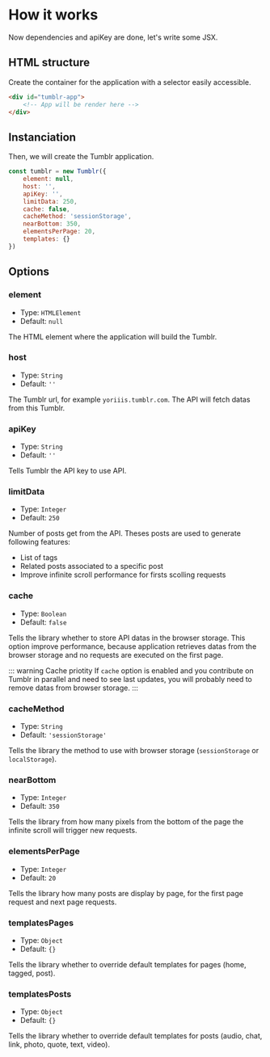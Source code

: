 # How it works

Now dependencies and apiKey are done, let's write some JSX.

## HTML structure

Create the container for the application with a selector easily accessible.

```html
<div id="tumblr-app">
    <!-- App will be render here -->
</div>
```

## Instanciation

Then, we will create the Tumblr application.

```javascript
const tumblr = new Tumblr({
    element: null,
    host: '',
    apiKey: '',
    limitData: 250,
    cache: false,
    cacheMethod: 'sessionStorage',
    nearBottom: 350,
    elementsPerPage: 20,
    templates: {}
})
```

## Options

### element

- Type: `HTMLElement`
- Default: `null`

The HTML element where the application will build the Tumblr.

### host

- Type: `String`
- Default: `''`

The Tumblr url, for example `yoriiis.tumblr.com`. The API will fetch datas from this Tumblr.

### apiKey

- Type: `String`
- Default: `''`

Tells Tumblr the API key to use API.

### limitData

- Type: `Integer`
- Default: `250`

Number of posts get from the API. Theses posts are used to generate following features:

- List of tags
- Related posts associated to a specific post
- Improve infinite scroll performance for firsts scolling requests

### cache

- Type: `Boolean`
- Default: `false`

Tells the library whether to store API datas in the browser storage. This option improve performance, because application retrieves datas from the browser storage and no requests are executed on the first page.

::: warning Cache priotity
If `cache` option is enabled and you contribute on Tumblr in parallel and need to see last updates, you will probably need to remove datas from browser storage.
:::

### cacheMethod

- Type: `String`
- Default: `'sessionStorage'`

Tells the library the method to use with browser storage (`sessionStorage` or `localStorage`).

### nearBottom

- Type: `Integer`
- Default: `350`

Tells the library from how many pixels from the bottom of the page the infinite scroll will trigger new requests.

### elementsPerPage

- Type: `Integer`
- Default: `20`

Tells the library how many posts are display by page, for the first page request and next page requests.

### templatesPages

- Type: `Object`
- Default: `{}`

Tells the library whether to override default templates for pages (home, tagged, post).

### templatesPosts

- Type: `Object`
- Default: `{}`

Tells the library whether to override default templates for posts (audio, chat, link, photo, quote, text, video).
